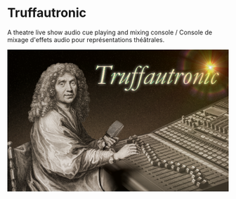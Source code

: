 Truffautronic
=============

A theatre live show audio cue playing and mixing console / Console de mixage d'effets audio pour représentations théâtrales.

![Truffautronic splash screen](https://raw.githubusercontent.com/laurentg/truffautronic/master/src/main/resources/truffautronic.png)
